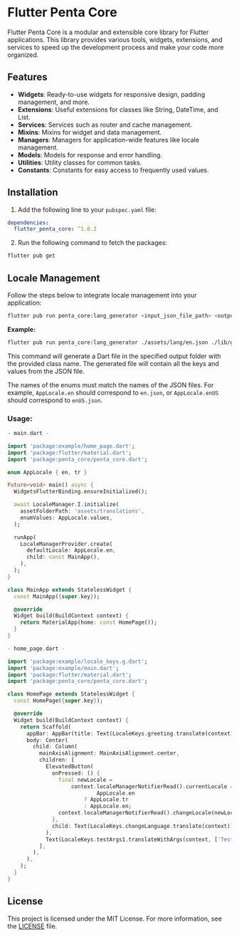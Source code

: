 # Flutter Penta Core

Flutter Penta Core is a modular and extensible core library for Flutter applications. This library provides various tools, widgets, extensions, and services to speed up the development process and make your code more organized.

## Features

- **Widgets**: Ready-to-use widgets for responsive design, padding management, and more.
- **Extensions**: Useful extensions for classes like String, DateTime, and List.
- **Services**: Services such as router and cache management.
- **Mixins**: Mixins for widget and data management.
- **Managers**: Managers for application-wide features like locale management.
- **Models**: Models for response and error handling.
- **Utilities**: Utility classes for common tasks.
- **Constants**: Constants for easy access to frequently used values.

## Installation

1. Add the following line to your `pubspec.yaml` file:

```yaml
dependencies:
  flutter_penta_core: ^1.0.2
```

2. Run the following command to fetch the packages:

```bash
flutter pub get
```

## Locale Management

Follow the steps below to integrate locale management into your application:

```bash
flutter pub run penta_core:lang_generator <input_json_file_path> <output_folder_path> <output_class_name>
```

**Example:**

```bash
flutter pub run penta_core:lang_generator ./assets/lang/en.json ./lib/generated LocaleKeys
```

This command will generate a Dart file in the specified output folder with the provided class name. The generated file will contain all the keys and values from the JSON file.

The names of the enums must match the names of the JSON files. For example, `AppLocale.en` should correspond to `en.json`, or `AppLocale.enUS` should correspond to `enUS.json`.

### Usage:

```dart
- main.dart -

import 'package:example/home_page.dart';
import 'package:flutter/material.dart';
import 'package:penta_core/penta_core.dart';

enum AppLocale { en, tr }

Future<void> main() async {
  WidgetsFlutterBinding.ensureInitialized();

  await LocaleManager.I.initialize(
    assetFolderPath: 'assets/translations',
    enumValues: AppLocale.values,
  );

  runApp(
    LocaleManagerProvider.create(
      defaultLocale: AppLocale.en,
      child: const MainApp(),
    ),
  );
}

class MainApp extends StatelessWidget {
  const MainApp({super.key});

  @override
  Widget build(BuildContext context) {
    return MaterialApp(home: const HomePage());
  }
}
```

```dart
- home_page.dart -

import 'package:example/locale_keys.g.dart';
import 'package:example/main.dart';
import 'package:flutter/material.dart';
import 'package:penta_core/penta_core.dart';

class HomePage extends StatelessWidget {
  const HomePage({super.key});

  @override
  Widget build(BuildContext context) {
    return Scaffold(
      appBar: AppBar(title: Text(LocaleKeys.greeting.translate(context))),
      body: Center(
        child: Column(
          mainAxisAlignment: MainAxisAlignment.center,
          children: [
            ElevatedButton(
              onPressed: () {
                final newLocale =
                    context.localeManagerNotifierRead().currentLocale ==
                            AppLocale.en
                        ? AppLocale.tr
                        : AppLocale.en;
                context.localeManagerNotifierRead().changeLocale(newLocale);
              },
              child: Text(LocaleKeys.changeLanguage.translate(context)),
            ),
            Text(LocaleKeys.testArgs1.translateWithArgs(context, ['Test Arg'])),
          ],
        ),
      ),
    );
  }
}
```

## License

This project is licensed under the MIT License. For more information, see the [LICENSE](LICENSE) file.
